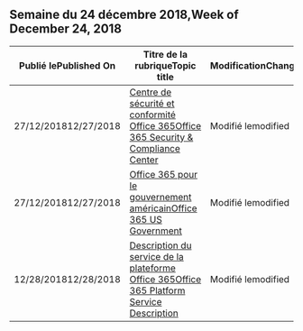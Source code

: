 <!-- This file is generated automatically each week. Changes made to this file will be overwritten.-->




## <a name="week-of-december-24-2018"></a><span data-ttu-id="5eb5f-101">Semaine du 24 décembre 2018,</span><span class="sxs-lookup"><span data-stu-id="5eb5f-101">Week of December 24, 2018</span></span>


| <span data-ttu-id="5eb5f-102">Publié le</span><span class="sxs-lookup"><span data-stu-id="5eb5f-102">Published On</span></span> |<span data-ttu-id="5eb5f-103">Titre de la rubrique</span><span class="sxs-lookup"><span data-stu-id="5eb5f-103">Topic title</span></span> | <span data-ttu-id="5eb5f-104">Modification</span><span class="sxs-lookup"><span data-stu-id="5eb5f-104">Change</span></span> |
|------|------------|--------|
| <span data-ttu-id="5eb5f-105">27/12/2018</span><span class="sxs-lookup"><span data-stu-id="5eb5f-105">12/27/2018</span></span> | [<span data-ttu-id="5eb5f-106">Centre de sécurité et conformité Office 365</span><span class="sxs-lookup"><span data-stu-id="5eb5f-106">Office 365 Security & Compliance Center</span></span>](/Office365/ServiceDescriptions/office-365-platform-service-description/office-365-securitycompliance-center) | <span data-ttu-id="5eb5f-107">Modifié le</span><span class="sxs-lookup"><span data-stu-id="5eb5f-107">modified</span></span> |
| <span data-ttu-id="5eb5f-108">27/12/2018</span><span class="sxs-lookup"><span data-stu-id="5eb5f-108">12/27/2018</span></span> | [<span data-ttu-id="5eb5f-109">Office 365 pour le gouvernement américain</span><span class="sxs-lookup"><span data-stu-id="5eb5f-109">Office 365 US Government</span></span>](/Office365/ServiceDescriptions/office-365-platform-service-description/office-365-us-government/office-365-us-government) | <span data-ttu-id="5eb5f-110">Modifié le</span><span class="sxs-lookup"><span data-stu-id="5eb5f-110">modified</span></span> |
| <span data-ttu-id="5eb5f-111">12/28/2018</span><span class="sxs-lookup"><span data-stu-id="5eb5f-111">12/28/2018</span></span> | [<span data-ttu-id="5eb5f-112">Description du service de la plateforme Office 365</span><span class="sxs-lookup"><span data-stu-id="5eb5f-112">Office 365 Platform Service Description</span></span>](/Office365/ServiceDescriptions/office-365-platform-service-description/office-365-platform-service-description) | <span data-ttu-id="5eb5f-113">Modifié le</span><span class="sxs-lookup"><span data-stu-id="5eb5f-113">modified</span></span> |
